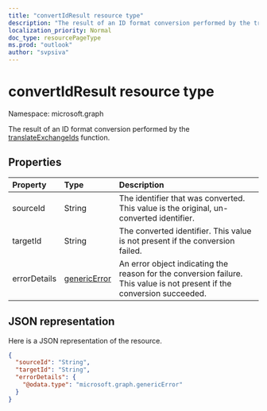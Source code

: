 ```yaml
---
title: "convertIdResult resource type"
description: "The result of an ID format conversion performed by the translateExchangeIds function."
localization_priority: Normal
doc_type: resourcePageType
ms.prod: "outlook"
author: "svpsiva"
---
```


# convertIdResult resource type

Namespace: microsoft.graph

The result of an ID format conversion performed by the [translateExchangeIds](../api/user-translateexchangeids.md) function.

## Properties

| Property | Type | Description |
|:---------|:-----|:------------|
| sourceId | String | The identifier that was converted. This value is the original, un-converted identifier. |
| targetId | String | The converted identifier. This value is not present if the conversion failed. |
| errorDetails | [genericError](genericerror.md) | An error object indicating the reason for the conversion failure. This value is not present if the conversion succeeded. |

## JSON representation

Here is a JSON representation of the resource.

<!-- {
  "blockType": "resource",
  "optionalProperties": [
    "targetId",
    "errorDetails"
  ],
  "@odata.type": "microsoft.graph.convertIdResult"
}-->

```json
{
  "sourceId": "String",
  "targetId": "String",
  "errorDetails": {
    "@odata.type": "microsoft.graph.genericError"
  }
}
```

